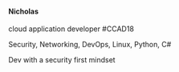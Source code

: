 #### Nicholas

cloud application developer #CCAD18

Security, Networking, DevOps, Linux, Python, C#

Dev with a security first mindset
